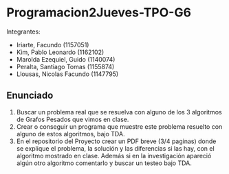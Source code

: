 # Programacion2Jueves-TPO-G6
Integrantes:
- Iriarte, Facundo (1157051)
- Kim, Pablo Leonardo (1162102)
- Marolda Ezequiel, Guido (1140074)
- Peralta, Santiago Tomas (1155874)
- Llousas, Nicolas Facundo (1147795)

## Enunciado

1) Buscar un problema real que se resuelva con
   alguno de los 3 algoritmos de Grafos Pesados
   que vimos en clase.
2) Crear o conseguir un programa que muestre
   este problema resuelto con alguno de estos
   algoritmos, bajo TDA.
3) En el repositorio del Proyecto crear un PDF
   breve (3/4 paginas) donde se explique el
   problema, la solución y las diferencias si las hay,
   con el algoritmo mostrado en clase. Además si
   en la investigación apareció algún otro
   algoritmo comentarlo y buscar un testeo bajo
   TDA.